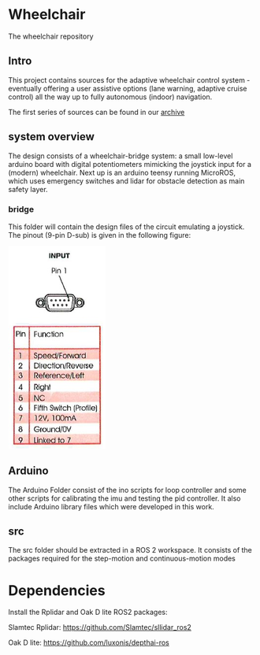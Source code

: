 # Wheelchair
The wheelchair repository

## Intro
This project contains sources for the adaptive wheelchair control system - eventually offering a user assistive options (lane warning, adaptive cruise control) all the way up to fully autonomous (indoor) navigation.

The first series of sources can be found in our [archive](https://github.com/abilitytechlab/archive/tree/main/sjoerd) 

## system overview
The design consists of a wheelchair-bridge system: a small low-level arduino board with digital potentiometers mimicking the joystick input for a (modern) wheelchair. Next up is an arduino teensy running MicroROS, which uses emergency switches and lidar for obstacle detection as main safety layer.

### bridge
This folder will contain the design files of the circuit emulating a joystick. The pinout (9-pin D-sub) is given in the following figure: 

![9-pol d-sub connection for joystick](https://github.com/abilitytechlab/wheelchair/blob/main/bridge/joystick.jpeg)


## Arduino

The Arduino Folder consist of the ino scripts for loop controller and some other scripts for calibrating the imu and testing the pid controller. It also include Arduino library files which were developed in this work. 

## src
The src folder should be extracted in a ROS 2 workspace. It consists of the packages required for the step-motion and continuous-motion modes

# Dependencies
Install the Rplidar and Oak D lite ROS2 packages:

Slamtec Rplidar: https://github.com/Slamtec/sllidar_ros2

Oak D lite: https://github.com/luxonis/depthai-ros

